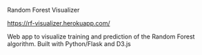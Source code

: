 Random Forest Visualizer

https://rf-visualizer.herokuapp.com/

Web app to visualize training and prediction of the Random Forest algorithm. Built with Python/Flask and D3.js
